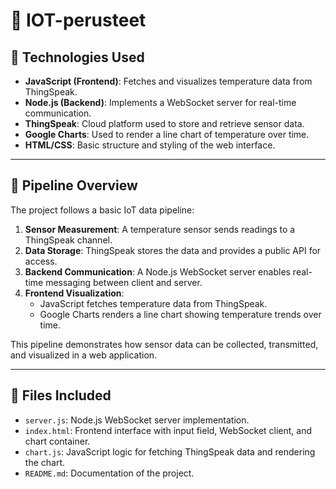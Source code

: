 # 📘 IOT-perusteet
## 🔧 Technologies Used

- **JavaScript (Frontend)**: Fetches and visualizes temperature data from ThingSpeak.
- **Node.js (Backend)**: Implements a WebSocket server for real-time communication.
- **ThingSpeak**: Cloud platform used to store and retrieve sensor data.
- **Google Charts**: Used to render a line chart of temperature over time.
- **HTML/CSS**: Basic structure and styling of the web interface.

---

## 🔄 Pipeline Overview

The project follows a basic IoT data pipeline:

1. **Sensor Measurement**: A temperature sensor sends readings to a ThingSpeak channel.
2. **Data Storage**: ThingSpeak stores the data and provides a public API for access.
3. **Backend Communication**: A Node.js WebSocket server enables real-time messaging between client and server.
4. **Frontend Visualization**:
   - JavaScript fetches temperature data from ThingSpeak.
   - Google Charts renders a line chart showing temperature trends over time.

This pipeline demonstrates how sensor data can be collected, transmitted, and visualized in a web application.

---

## 📁 Files Included

- `server.js`: Node.js WebSocket server implementation.
- `index.html`: Frontend interface with input field, WebSocket client, and chart container.
- `chart.js`: JavaScript logic for fetching ThingSpeak data and rendering the chart.
- `README.md`: Documentation of the project.
